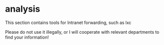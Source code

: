 # analysis
This section contains tools for Intranet forwarding, such as lxc

Please do not use it illegally, or I will cooperate with relevant departments to find your information!
